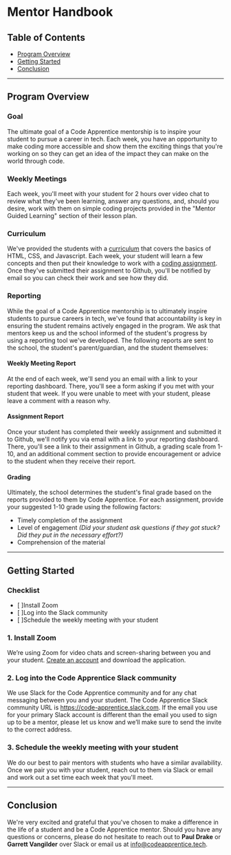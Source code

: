 # Mentor Handbook

## Table of Contents
- [Program Overview](#program-overview)
- [Getting Started](#getting-started)
- [Conclusion](#conclusion)

---
<a name="program-overview"></a>
## Program Overview

### Goal
The ultimate goal of a Code Apprentice mentorship is to inspire your student to pursue a career in tech. Each week, you have an opportunity to make coding more accessible and show them the exciting things that you're working on so they can get an idea of the impact they can make on the world through code.

### Weekly Meetings
Each week, you'll meet with your student for 2 hours over video chat to review what they've been learning, answer any questions, and, should you desire, work with them on simple coding projects provided in the "Mentor Guided Learning" section of their lesson plan.

### Curriculum
We've provided the students with a [curriculum](https://github.com/apprentice-code/curriculum) that covers the basics of HTML, CSS, and Javascript. Each week, your student will learn a few concepts and then put their knowledge to work with a [coding assignment](https://github.com/apprentice-code/curriculum/tree/master/assignments). Once they've submitted their assignment to Github, you'll be notified by email so you can check their work and see how they did. 

### Reporting
While the goal of a Code Apprentice mentorship is to ultimately inspire students to pursue careers in tech, we've found that accountability is key in ensuring the student remains actively engaged in the program.  We ask that mentors keep us and the school informed of the student's progress by using a reporting tool we've developed. The following reports are sent to the school, the student's parent/guardian, and the student themselves: 

#### Weekly Meeting Report
At the end of each week, we'll send you an email with a link to your reporting dashboard. There, you'll see a form asking if you met with your student that week. If you were unable to meet with your student, please leave a comment with a reason why.

#### Assignment Report
Once your student has completed their weekly assignment and submitted it to Github, we'll notify you via email with a link to your reporting dashboard. There, you'll see a link to their assignment in Github, a grading scale from 1-10, and an additional comment section to provide encouragement or advice to the student when they receive their report. 

#### Grading
Ultimately, the school determines the student's final grade based on the reports provided to them by Code Apprentice. For each assignment, provide your suggested 1-10 grade using the following factors:

- Timely completion of the assignment
- Level of engagement _(Did your student ask questions if they got stuck? Did they put in the necessary effort?)_
- Comprehension of the material

---
<a name="getting-started"></a>
## Getting Started

### Checklist
- [ ]Install Zoom
- [ ]Log into the Slack community
- [ ]Schedule the weekly meeting with your student

### 1. Install Zoom
We’re using Zoom for video chats and screen-sharing between you and your student. [Create an account](https://zoom.us/signup) and download the application.

### 2. Log into the Code Apprentice Slack community
We use Slack for the Code Apprentice community and for any chat messaging between you and your student. The Code Apprentice Slack community URL is https://code-apprentice.slack.com. If the email you use for your primary Slack account is different than the email you used to sign up to be a mentor, please let us know and we’ll make sure to send the invite to the correct address.

### 3. Schedule the weekly meeting with your student
We do our best to pair mentors with students who have a similar availability. Once we pair you with your student, reach out to them via Slack or email and work out a set time each week that you'll meet. 

---
<a name="conclusion"></a>
## Conclusion
We're very excited and grateful that you've chosen to make a difference in the life of a student and be a Code Apprentice mentor. Should you have any questions or concerns, please do not hesitate to reach out to **Paul Drake** or **Garrett Vangilder** over Slack or email us at info@codeapprentice.tech.
